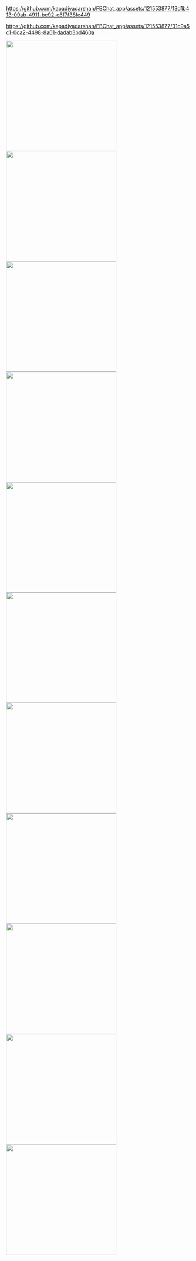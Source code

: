 
https://github.com/kapadiyadarshan/FBChat_app/assets/121553877/13d1b413-09ab-4911-be92-e6f7f38fe449


https://github.com/kapadiyadarshan/FBChat_app/assets/121553877/31c9a5c1-0ca2-4498-8a61-dadab3bd460a



<img src = "https://github.com/kapadiyadarshan/FBChat_app/assets/121553877/53ecb6b7-265d-480b-93fc-58281ba57a04" width=300>

<img src = "https://github.com/kapadiyadarshan/FBChat_app/assets/121553877/6a1b0315-56d6-45f6-a14f-804f92dd196a" width=300>

<img src = "https://github.com/kapadiyadarshan/FBChat_app/assets/121553877/db9e5304-3623-4a1b-b705-19229b1202ba" width=300>

<img src = "https://github.com/kapadiyadarshan/FBChat_app/assets/121553877/5e9ee558-eaa5-4577-89a1-13678cbc82af" width=300>

<img src = "https://github.com/kapadiyadarshan/FBChat_app/assets/121553877/f668712c-9b20-4df7-9f51-8398809c46e8" width=300>

<img src = "https://github.com/kapadiyadarshan/FBChat_app/assets/121553877/33f44487-4393-4f0a-9e10-2e23e2fce095" width=300>

<img src = "https://github.com/kapadiyadarshan/FBChat_app/assets/121553877/504c1255-d756-4c7e-b936-a2071838b54c" width=300>

<img src = "https://github.com/kapadiyadarshan/FBChat_app/assets/121553877/1a25b65d-2006-4d87-8432-18370c3b2709" width=300>

<img src = "https://github.com/kapadiyadarshan/FBChat_app/assets/121553877/5feaa50b-820a-4332-af15-bf44a554319a" width=300>

<img src = "https://github.com/kapadiyadarshan/FBChat_app/assets/121553877/3eb15f69-a926-413f-a364-39a182bcf50a" width=300>

<img src = "https://github.com/kapadiyadarshan/FBChat_app/assets/121553877/8cebf291-320d-4146-bc3e-ea1f1c42c81a" width=300>




























